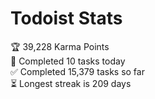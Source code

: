 
# Todoist Stats

<!-- TODO-IST:START -->
🏆  39,228 Karma Points           
🌸  Completed 10 tasks today           
✅  Completed 15,379 tasks so far           
⏳  Longest streak is 209 days
<!-- TODO-IST:END -->
